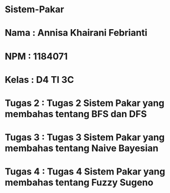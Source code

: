 # Sistem-Pakar
# Nama : Annisa Khairani Febrianti
# NPM : 1184071
# Kelas : D4 TI 3C
# Tugas 2 : Tugas 2 Sistem Pakar yang membahas tentang  BFS dan DFS
# Tugas 3 : Tugas 3 Sistem Pakar yang membahas tentang Naive Bayesian
# Tugas 4 : Tugas 4 Sistem Pakar yang membahas tentang Fuzzy Sugeno